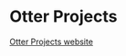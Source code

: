 Otter Projects
=============

<a href="https://rawgit.com/MrP/otterProjects/master/wwwroot/index.html">Otter Projects website</a>

